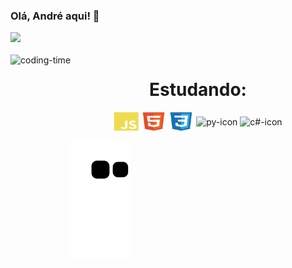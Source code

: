### Olá, André aqui! 👋

<div>
  <img src="https://github-readme-stats.vercel.app/api?username=AndreeGs&show_icons=true&theme=radical" />
</div>

<div  align="center"> 
  <div style="display: inline_block"><br>
    <img align="left" height="250" alt="coding-time" src="code.gif">
    <h1 align="center">Estudando:</h1>
    <img align="center" height="30" width="40" alt="js-icon"  src="https://raw.githubusercontent.com/devicons/devicon/master/icons/javascript/javascript-plain.svg">
    <img align="center" height="30" width="40" alt="html-icon" src="https://raw.githubusercontent.com/devicons/devicon/master/icons/html5/html5-original.svg">
    <img align="center" height="30" width="40" alt="css-icon" src="https://raw.githubusercontent.com/devicons/devicon/master/icons/css3/css3-original.svg">
    <img align="center" height="30" width="40" alt="py-icon" src="https://raw.githubusercontent.com/jmnote/z-icons/master/svg/python.svg">
     <img align="center" height="30" width="40" alt="c#-icon"src="https://raw.githubusercontent.com/jmnote/z-icons/master/svg/csharp.svg">
   </div>
   
   
</div>

![Snake animation](https://github.com/AndreeGS/AndreeGS/blob/output/github-contribution-grid-snake.svg)
